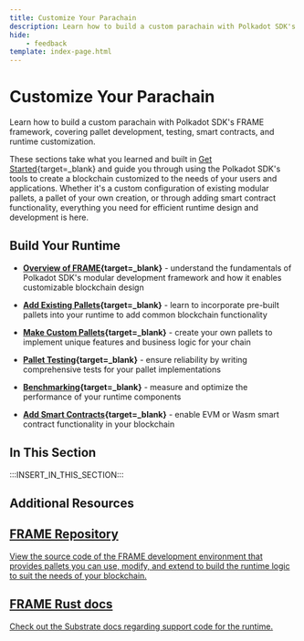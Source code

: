 ```yaml
---
title: Customize Your Parachain
description: Learn how to build a custom parachain with Polkadot SDK's FRAME framework, covering pallet development, testing, smart contracts, and runtime customization.
hide: 
    - feedback
template: index-page.html
---
```


# Customize Your Parachain

Learn how to build a custom parachain with Polkadot SDK's FRAME framework, covering pallet development, testing, smart contracts, and runtime customization.

These sections take what you learned and built in [Get Started](/develop/parachains/get-started/){target=\_blank} and guide you through using the Polkadot SDK's tools to create a blockchain customized to the needs of your users and applications. Whether it's a custom configuration of existing modular pallets, a pallet of your own creation, or through adding smart contract functionality, everything you need for efficient runtime design and development is here. 

## Build Your Runtime

- **[Overview of FRAME](/develop/parachains/customize-parachain/overview/){target=\_blank}** - understand the fundamentals of Polkadot SDK's modular development framework and how it enables customizable blockchain design

- **[Add Existing Pallets](/develop/parachains/customize-parachain/add-existing-pallets/){target=\_blank}** - learn to incorporate pre-built pallets into your runtime to add common blockchain functionality

- **[Make Custom Pallets](/develop/parachains/customize-parachain/make-custom-pallet){target=\_blank}** - create your own pallets to implement unique features and business logic for your chain

- **[Pallet Testing](/develop/parachains/customize-parachain/pallet-testing/){target=\_blank}** - ensure reliability by writing comprehensive tests for your pallet implementations

- **[Benchmarking](/develop/parachains/customize-parachain/benchmarking/){target=\_blank}** - measure and optimize the performance of your runtime components

- **[Add Smart Contracts](/develop/parachains/customize-parachain/add-smart-contract-functionality/){target=\_blank}** - enable EVM or Wasm smart contract functionality in your blockchain

## In This Section

:::INSERT_IN_THIS_SECTION:::

## Additional Resources

<div class="subsection-wrapper">
  <div class="card">
    <a href="https://github.com/paritytech/polkadot-sdk/tree/master/substrate/frame" target="_blank">
      <h2 class="title">FRAME Repository</h2>
      <p class="description">View the source code of the FRAME development environment that provides pallets you can use, modify, and extend to build the runtime logic to suit the needs of your blockchain.</p>
    </a>
  </div>
    <div class="card">
    <a href="https://paritytech.github.io/polkadot-sdk/master/frame_support/index.html" target="_blank">
      <h2 class="title">FRAME Rust docs</h2>
      <p class="description">Check out the Substrate docs regarding support code for the runtime.</p>
    </a>
  </div>
</div>